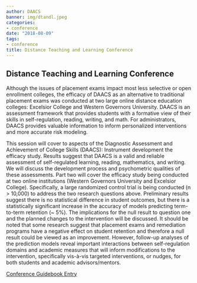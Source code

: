 ```yaml
---
author: DAACS
banner: img/dtandl.jpeg
categories:
- conference
date: "2018-08-09"
tags:
- conference
title: Distance Teaching and Learning Conference
---
```


## Distance Teaching and Learning Conference

Although the issues of placement exams impact most less selective or open enrollment colleges, the efficacy of DAACS as an alternative to traditional placement exams was conducted at two large online distance education colleges: Excelsior College and Western Governors University. DAACS is an assessment framework that provides students with a formative view of their skills in self-regulation, reading, writing, and math. For administrators, DAACS provides valuable information to inform personalized interventions and more accurate risk modeling.

This session will cover to aspects of the Diagnostic Assessment and Achievement of College Skills (DAACS): Instrument development the efficacy study. Results suggest that DAACS is a valid and reliable assessment of self-regulated learning, reading, mathematics, and writing. We will discuss the development process and psychometric qualities of these assessments. Part two will cover the efficacy study being conducted at two online institutions (Western Governors University and Excelsior College). Specifically, a large randomized control trial is being conducted (n > 10,000) to address the two research questions above. Preliminary results suggest there is no statistical difference in student outcomes, but there is a statistically significant increase in the accuracy of models predicting term-to-term retention (~ 5%). The implications for the null result to question one and the planned changes to the intervention will be discussed. It should be noted that some research suggest that placement exams and remediation programs have a negative effect on student retention and therefore a null result could be viewed as an improvement. However, follow-up analyses of the prediction models reveal important interactions between self-regulation domains and academic measures that will inform modifications to the intervention, specifically vis-à-vis targeted interventions, or nudges, for both students and academic advisors/mentors.

[Conference Guidebook Entry](https://guidebook.com/guide/125113/event/20133053/)

